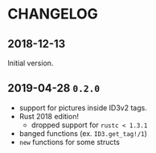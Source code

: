 # CHANGELOG

## 2018-12-13
Initial version.

## 2019-04-28 `0.2.0`
- support for pictures inside ID3v2 tags.
- Rust 2018 edition!
    - dropped support for `rustc < 1.3.1`
- banged functions (ex. `ID3.get_tag!/1`)
- `new` functions for some structs

